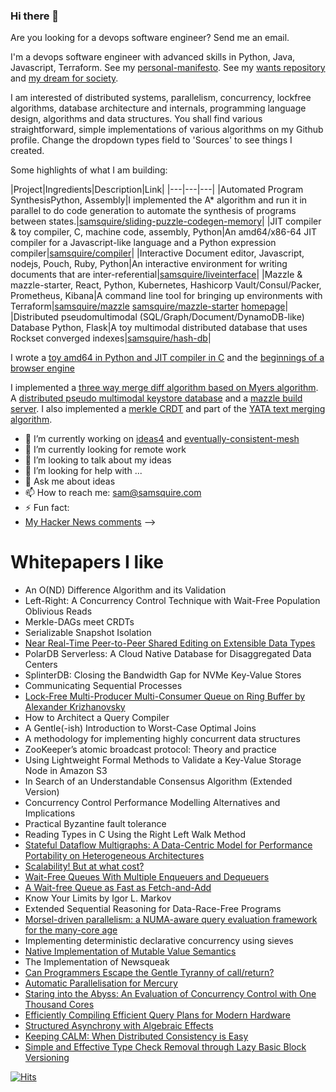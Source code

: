 ### Hi there 👋

Are you looking for a devops software engineer? Send me an email.

I'm a devops software engineer with advanced skills in Python, Java, Javascript, Terraform. See my [personal-manifesto](https://github.com/samsquire/personal-manifesto). See my [wants repository](https://github.com/samsquire/wants) and [my dream for society](https://github.com/samsquire/society).

I am interested of distributed systems, parallelism, concurrency, lockfree algorithms, database architecture and internals, programming language design, algorithms and data structures. You shall find various straightforward, simple implementations of various algorithms on my Github profile. Change the dropdown types field to 'Sources' to see things I created.

Some highlights of what I am building:

|Project|Ingredients|Description|Link|
|---|---|---|
|Automated Program SynthesisPython, Assembly|I implemented the A* algorithm and run it in parallel to do code generation to automate the synthesis of programs between states.|[samsquire/sliding-puzzle-codegen-memory](https://github.com/samsquire/sliding-puzzle-codegen-memory)|
|JIT compiler & toy compiler, C, machine code, assembly, Python|An amd64/x86-64 JIT compiler for a Javascript-like language and a Python expression compiler|[samsquire/compiler](https://github.com/samsquire/compiler)|
|Interactive Document editor, Javascript, nodejs, Pouch, Ruby, Python|An interactive environment for writing documents that are inter-referential|[samsquire/liveinterface](https://github.com/samsquire/liveinterface)|
|Mazzle & mazzle-starter, React, Python, Kubernetes, Hashicorp Vault/Consul/Packer, Prometheus, Kibana|A command line tool for bringing up environments with Terraform|[samsquire/mazzle](https://github.com/samsquire/mazzle) [samsquire/mazzle-starter](https://github.com/samsquire/mazzle-starter) [homepage](https://devops-pipeline.com/)|
|Distributed pseudomultimodal (SQL/Graph/Document/DynamoDB-like) Database Python, Flask|A toy multimodal distributed database that uses Rockset converged indexes|[samsquire/hash-db](HTTPS://GitHub.com/samsquire/hash-db)|

I wrote a [toy amd64 in Python and JIT compiler in C](https://github.com/samsquire/compiler) and the [beginnings of a browser engine](https://github.com/samsquire/browser) 

I implemented a [three way merge diff algorithm based on Myers algorithm](HTTPS://GitHub.com/samsquire/text-diff). A [distributed pseudo multimodal keystore database](HTTPS://GitHub.com/samsquire/hash-db) and a [mazzle build server](HTTPS://devops-pipeline.com). I also implemented a [merkle CRDT](HTTPS://GitHub.com/samsquire/merkle-crdt) and part of the [YATA text merging algorithm](HTTPS://GitHub.com/samsquire/yata).

- 🔭 I’m currently working on [ideas4](https://github.com/samsquire/ideas4) and [eventually-consistent-mesh](https://github.com/samsquire/eventually-consistent-mesh)
- 🌱 I’m currently looking for remote work
- 👯 I’m looking to talk about my ideas
- 🤔 I’m looking for help with ...
- 💬 Ask me about ideas
- 📫 How to reach me: sam@samsquire.com
- ⚡ Fun fact: 
- [My Hacker News comments](https://news.ycombinator.com/threads?id=samsquire)
-->

# Whitepapers I like

* An O(ND) Difference Algorithm and its Validation
* Left-Right: A Concurrency Control Technique with Wait-Free Population Oblivious Reads
* Merkle-DAGs meet CRDTs
* Serializable Snapshot Isolation
* [Near Real-Time Peer-to-Peer Shared Editing on Extensible Data Types](https://www.researchgate.net/publication/310212186_Near_Real-Time_Peer-to-Peer_Shared_Editing_on_Extensible_Data_Types)
* PolarDB Serverless: A Cloud Native Database for Disaggregated Data Centers
* SplinterDB: Closing the Bandwidth Gap for NVMe Key-Value Stores
* Communicating Sequential Processes
* [Lock-Free Multi-Producer Multi-Consumer Queue on Ring Buffer by Alexander Krizhanovsky](https://www.linuxjournal.com/content/lock-free-multi-producer-multi-consumer-queue-ring-buffer)
* How to Architect a Query Compiler
* A Gentle(-ish) Introduction to Worst-Case Optimal Joins
* A methodology for implementing highly concurrent data structures
* ZooKeeper’s atomic broadcast protocol: Theory and practice
* Using Lightweight Formal Methods to Validate a Key-Value Storage Node in Amazon S3
* In Search of an Understandable Consensus Algorithm (Extended Version)
* Concurrency Control Performance Modelling Alternatives and Implications
* Practical Byzantine fault tolerance
* Reading Types in C Using the Right Left Walk Method
* [Stateful Dataflow Multigraphs: A Data-Centric Model for Performance Portability on Heterogeneous Architectures](http://www.arxiv.org/abs/1902.10345)
* [Scalability! But at what cost? ](http://www.frankmcsherry.org/assets/COST.pdf)
* [Wait-Free Queues With Multiple Enqueuers and Dequeuers](https://www.cs.technion.ac.il/~erez/Papers/wfquque-ppopp.pdf)
* [A Wait-free Queue as Fast as Fetch-and-Add](http://chaoran.me/assets/pdf/wfq-ppopp16.pdf)
* Know Your Limits by Igor L. Markov
* Extended Sequential Reasoning for Data-Race-Free Programs
* [Morsel-driven parallelism: a NUMA-aware query evaluation framework for the many-core age](https://dl.acm.org/doi/pdf/10.1145/2588555.2610507)
* Implementing deterministic declarative concurrency using sieves
* [Native Implementation of Mutable Value Semantics](https://arxiv.org/pdf/2106.12678.pdf)
* The Implementation of Newsqueak
* [Can Programmers Escape the Gentle Tyranny of call/return?](https://2020.programming-conference.org/details/salon-2020-papers/5/Can-Programmers-Escape-the-Gentle-Tyranny-of-call-return-)
* [Automatic Parallelisation for Mercury](https://paul.bone.id.au/pub/pbone-2012-thesis.pdf)
* [Staring into the Abyss: An Evaluation of Concurrency Control with One Thousand Cores](https://www.vldb.org/pvldb/vol8/p209-yu.pdf)
* [Efficiently Compiling Efficient Query Plans for Modern Hardware](https://www.vldb.org/pvldb/vol4/p539-neumann.pdf)
* [Structured Asynchrony with Algebraic Effects](https://www.microsoft.com/en-us/research/wp-content/uploads/2017/05/asynceffects-msr-tr-2017-21.pdf)
* [Keeping CALM: When Distributed Consistency is Easy](https://arxiv.org/pdf/1901.01930.pdf)
* [Simple and Effective Type Check Removal through Lazy Basic Block Versioning](https://drops.dagstuhl.de/opus/volltexte/2015/5219/pdf/9.pdf)

[![Hits](https://hits.seeyoufarm.com/api/count/incr/badge.svg?url=https%3A%2F%2Fgithub.com%2Fsamsquire%2Fsamsquire&count_bg=%2379C83D&title_bg=%23555555&icon=&icon_color=%23E7E7E7&title=hits&edge_flat=false)](https://hits.seeyoufarm.com)
